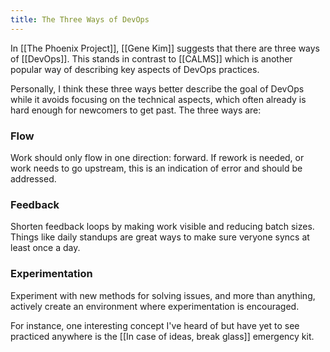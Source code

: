 ```yaml
---
title: The Three Ways of DevOps
---
```

In [[The Phoenix Project]], [[Gene Kim]] suggests that there are three ways of [[DevOps]]. This stands in contrast to [[CALMS]] which is another popular way of describing key aspects of DevOps practices.

Personally, I think these three ways better describe the goal of DevOps while it avoids focusing on the technical aspects, which often already is hard enough for newcomers to get past. The three ways are:

### Flow

Work should only flow in one direction: forward. If rework is needed, or work
needs to go upstream, this is an indication of error and should be addressed.

### Feedback

Shorten feedback loops by making work visible and reducing batch sizes. Things like daily standups are great ways to make sure
veryone syncs at least once a day.

### Experimentation

Experiment with new methods for solving issues, and more than anything, actively create an environment where experimentation is
encouraged.

For instance, one interesting concept I've heard of but have yet to see practiced anywhere is the [[In case of ideas, break glass]] emergency kit.